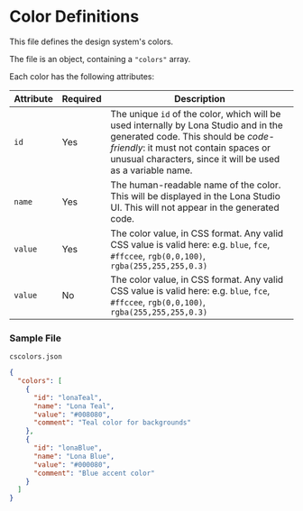 # Color Definitions

This file defines the design system's colors.

The file is an object, containing a `"colors"` array.

Each color has the following attributes:

|Attribute|Required|Description|
|---|---|---|
|`id`|Yes|The unique `id` of the color, which will be used internally by Lona Studio and in the generated code. This should be _code-friendly_: it must not contain spaces or unusual characters, since it will be used as a variable name.|
|`name`|Yes|The human-readable name of the color. This will be displayed in the Lona Studio UI. This will not appear in the generated code.|
|`value`|Yes|The color value, in CSS format. Any valid CSS value is valid here: e.g. `blue`, `fce`, `#ffccee`, `rgb(0,0,100)`, `rgba(255,255,255,0.3)`|
|`value`|No|The color value, in CSS format. Any valid CSS value is valid here: e.g. `blue`, `fce`, `#ffccee`, `rgb(0,0,100)`, `rgba(255,255,255,0.3)`|

### Sample File

`cscolors.json`

```json
{
  "colors": [
    {
      "id": "lonaTeal",
      "name": "Lona Teal",
      "value": "#008080",
      "comment": "Teal color for backgrounds"
    },
    {
      "id": "lonaBlue",
      "name": "Lona Blue",
      "value": "#000080",
      "comment": "Blue accent color"
    }
  ]
}
```
